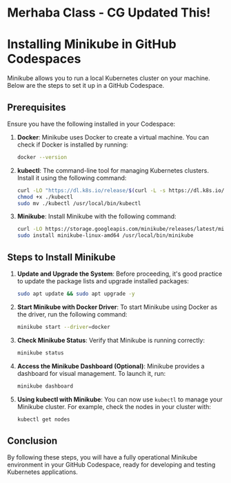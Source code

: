 # Merhaba Class - CG Updated This!
# Installing Minikube in GitHub Codespaces

Minikube allows you to run a local Kubernetes cluster on your machine. Below are the steps to set it up in a GitHub Codespace.

## Prerequisites

Ensure you have the following installed in your Codespace:

1. **Docker**: Minikube uses Docker to create a virtual machine. You can check if Docker is installed by running:
   ```bash
   docker --version
   ```

2. **kubectl**: The command-line tool for managing Kubernetes clusters. Install it using the following command:
   ```bash
   curl -LO "https://dl.k8s.io/release/$(curl -L -s https://dl.k8s.io/release/stable.txt)/bin/linux/amd64/kubectl"
   chmod +x ./kubectl
   sudo mv ./kubectl /usr/local/bin/kubectl
   ```

3. **Minikube**: Install Minikube with the following command:
   ```bash
   curl -LO https://storage.googleapis.com/minikube/releases/latest/minikube-linux-amd64
   sudo install minikube-linux-amd64 /usr/local/bin/minikube
   ```

## Steps to Install Minikube

1. **Update and Upgrade the System**:
   Before proceeding, it's good practice to update the package lists and upgrade installed packages:
   ```bash
   sudo apt update && sudo apt upgrade -y
   ```

2. **Start Minikube with Docker Driver**:
   To start Minikube using Docker as the driver, run the following command:
   ```bash
   minikube start --driver=docker
   ```

3. **Check Minikube Status**:
   Verify that Minikube is running correctly:
   ```bash
   minikube status
   ```

4. **Access the Minikube Dashboard (Optional)**:
   Minikube provides a dashboard for visual management. To launch it, run:
   ```bash
   minikube dashboard
   ```

5. **Using kubectl with Minikube**:
   You can now use `kubectl` to manage your Minikube cluster. For example, check the nodes in your cluster with:
   ```bash
   kubectl get nodes
   ```

## Conclusion

By following these steps, you will have a fully operational Minikube environment in your GitHub Codespace, ready for developing and testing Kubernetes applications.
